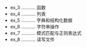 * ex_3  ...........  函数
* ex_4  ...........  列表
* ex_5  ...........  字典和结构化数据
* ex_6  ...........  字符串操作
* ex_7  ...........  模式匹配与正则表达式
* ex_8  ...........  读写文件
